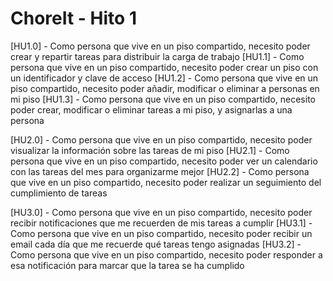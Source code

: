# ChoreIt - Hito 1

[HU1.0] - Como persona que vive en un piso compartido, necesito poder crear y repartir tareas para distribuir la carga de trabajo
    [HU1.1] - Como persona que vive en un piso compartido, necesito poder crear un piso con un identificador y clave de acceso
    [HU1.2] - Como persona que vive en un piso compartido, necesito poder añadir, modificar o eliminar a personas en mi piso
    [HU1.3] - Como persona que vive en un piso compartido, necesito poder crear, modificar o eliminar tareas a mi piso, y asignarlas a una persona

[HU2.0] - Como persona que vive en un piso compartido, necesito poder visualizar la información sobre las tareas de mi piso
    [HU2.1] - Como persona que vive en un piso compartido, necesito poder ver un calendario con las tareas del mes para organizarme mejor
    [HU2.2] - Como persona que vive en un piso compartido, necesito poder realizar un seguimiento del cumplimiento de tareas

[HU3.0] - Como persona que vive en un piso compartido, necesito poder recibir notificaciones que me recuerden de mis tareas a cumplir
    [HU3.1] - Como persona que vive en un piso compartido, necesito poder recibir un email cada día que me recuerde qué tareas tengo asignadas
    [HU3.2] - Como persona que vive en un piso compartido, necesito poder responder a esa notificación para marcar que la tarea se ha cumplido
